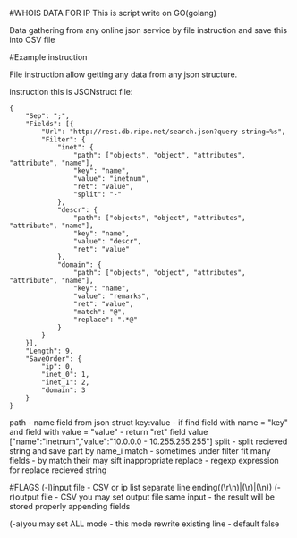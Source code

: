 #WHOIS DATA FOR IP
	This is script write on GO(golang)
	
Data gathering from any online json service by file instruction and save this into CSV file

#Example instruction

File instruction allow getting any data from any json structure.

instruction this is JSONstruct file:

	{
		"Sep": ";",
		"Fields": [{
			"Url": "http://rest.db.ripe.net/search.json?query-string=%s",
			"Filter": {
				"inet": {
					"path": ["objects", "object", "attributes", "attribute", "name"],
					"key": "name",
					"value": "inetnum",
					"ret": "value",
					"split": "-"
				},
				"descr": {
					"path": ["objects", "object", "attributes", "attribute", "name"],
					"key": "name",
					"value": "descr",
					"ret": "value"
				},
				"domain": {
					"path": ["objects", "object", "attributes", "attribute", "name"],
					"key": "name",
					"value": "remarks",
					"ret": "value",
					"match": "@",
					"replace": ".*@"
				}
			}
		}],
		"Length": 9,
		"SaveOrder": {
			"ip": 0,
			"inet_0": 1,
			"inet_1": 2,
			"domain": 3
		}
	}
	
path - name field from json struct
key:value - if find field with name = "key" and field with value = "value" - return "ret" field value
	["name":"inetnum","value":"10.0.0.0 - 10.255.255.255"]
split - split recieved string and save part by name_i
match - sometimes under filter fit many fields - by match their may sift inappropriate
replace - regexp expression for replace recieved string

	
#FLAGS
(-l)input file - CSV or ip list separate line ending((\r\n)|(\r)|(\n))
(-r)output file - CSV
you may set output file same input - the result will be stored properly appending fields

(-a)you may set ALL mode - this mode rewrite existing line - default false
